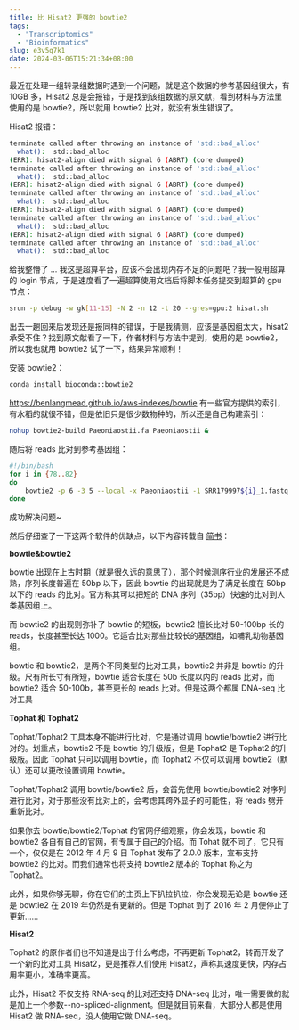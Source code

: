 ```yaml
---
title: 比 Hisat2 更强的 bowtie2
tags:
  - "Transcriptomics"
  - "Bioinformatics"
slug: e3v5q7k1
date: 2024-03-06T15:21:34+08:00
---
```


最近在处理一组转录组数据时遇到一个问题，就是这个数据的参考基因组很大，有 10GB 多，Hisat2 总是会报错，于是找到该组数据的原文献，看到材料与方法里使用的是 bowtie2，所以就用 bowtie2 比对，就没有发生错误了。

<!--more-->

Hisat2 报错：

```bash
terminate called after throwing an instance of 'std::bad_alloc'
  what():  std::bad_alloc
(ERR): hisat2-align died with signal 6 (ABRT) (core dumped)
terminate called after throwing an instance of 'std::bad_alloc'
  what():  std::bad_alloc
(ERR): hisat2-align died with signal 6 (ABRT) (core dumped)
terminate called after throwing an instance of 'std::bad_alloc'
  what():  std::bad_alloc
(ERR): hisat2-align died with signal 6 (ABRT) (core dumped)
terminate called after throwing an instance of 'std::bad_alloc'
  what():  std::bad_alloc
(ERR): hisat2-align died with signal 6 (ABRT) (core dumped)
terminate called after throwing an instance of 'std::bad_alloc'
  what():  std::bad_alloc
```

给我整懵了 ... 我这是超算平台，应该不会出现内存不足的问题吧？我一般用超算的 login 节点，于是速度看了一遍超算使用文档后将脚本任务提交到超算的 gpu 节点：

```bash
srun -p debug -w gk[11-15] -N 2 -n 12 -t 20 --gres=gpu:2 hisat.sh
```

出去一趟回来后发现还是报同样的错误，于是我猜测，应该是基因组太大，hisat2 承受不住？找到原文献看了一下，作者材料与方法中提到，使用的是 bowtie2，所以我也就用 bowtie2 试了一下，结果异常顺利！

安装 bowtie2：

```bash
conda install bioconda::bowtie2
```

https://benlangmead.github.io/aws-indexes/bowtie 有一些官方提供的索引，有水稻的就很不错，但是依旧只是很少数物种的，所以还是自己构建索引：

```bash
nohup bowtie2-build Paeoniaostii.fa Paeoniaostii &
```

随后将 reads 比对到参考基因组：

```bash
#!/bin/bash
for i in {78..82}
do
    bowtie2 -p 6 -3 5 --local -x Paeoniaostii -1 SRR179997${i}_1.fastq.gz -2  SRR179997${i}_2.fastq.gz -S Paeoniaostii_${i}.sam
done
```

成功解决问题~

然后仔细查了一下这两个软件的优缺点，以下内容转载自 [简书](https://www.jianshu.com/p/601469194b5e)：

**bowtie&bowtie2**

bowtie 出现在上古时期（就是很久远的意思了），那个时候测序行业的发展还不成熟，序列长度普遍在 50bp 以下，因此 bowtie 的出现就是为了满足长度在 50bp 以下的 reads 的比对。官方称其可以把短的 DNA 序列（35bp）快速的比对到人类基因组上。

而 bowtie2 的出现则弥补了 bowtie 的短板，bowtie2 擅长比对 50-100bp 长的 reads，长度甚至长达 1000。它适合比对那些比较长的基因组，如哺乳动物基因组。

bowtie 和 bowtie2，是两个不同类型的比对工具，bowtie2 并非是 bowtie 的升级。尺有所长寸有所短，bowtie 适合长度在 50b 长度以内的 reads 比对，而 bowtie2 适合 50-100b，甚至更长的 reads 比对。但是这两个都属 DNA-seq 比对工具

**Tophat 和 Tophat2**

Tophat/Tophat2 工具本身不能进行比对，它是通过调用 bowtie/bowtie2 进行比对的。划重点，bowtie2 不是 bowtie 的升级版，但是 Tophat2 是 Tophat2 的升级版。因此 Tophat 只可以调用 bowtie，而 Tophat2 不仅可以调用 bowtie2（默认）还可以更改设置调用 bowtie。

Tophat/Tophat2 调用 bowtie/bowtie2 后，会首先使用 bowtie/bowtie2 对序列进行比对，对于那些没有比对上的，会考虑其跨外显子的可能性，将 reads 劈开重新比对。

如果你去 bowtie/bowtie2/Tophat 的官网仔细观察，你会发现，bowtie 和 bowtie2 各自有自己的官网，有专属于自己的介绍。而 Tohat 就不同了，它只有一个，仅仅是在 2012 年 4 月 9 日 Tophat 发布了 2.0.0 版本，宣布支持 bowtie2 的比对。而我们通常也将支持 bowtie2 版本的 Tophat 称之为 Tophat2。

此外，如果你够无聊，你在它们的主页上下扒拉扒拉，你会发现无论是 bowtie 还是 bowtie2 在 2019 年仍然是有更新的。但是 Tophat 到了 2016 年 2 月便停止了更新……

**Hisat2**

Tophat2 的原作者们也不知道是出于什么考虑，不再更新 Tophat2，转而开发了一个新的比对工具 Hisat2，更是推荐人们使用 Hisat2，声称其速度更快，内存占用率更小，准确率更高。

此外，Hisat2 不仅支持 RNA-seq 的比对还支持 DNA-seq 比对，唯一需要做的就是加上一个参数--no-spliced-alignment。但是就目前来看，大部分人都是使用 Hisat2 做 RNA-seq，没人使用它做 DNA-seq。
